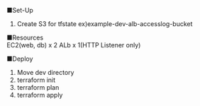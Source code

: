■Set-Up
1. Create S3 for tfstate
ex)example-dev-alb-accesslog-bucket

■Resources
<br />
EC2(web, db) x 2
ALb x 1(HTTP Listener only)

■Deploy
1. Move dev directory
2. terraform init
3. terraform plan
4. terraform apply